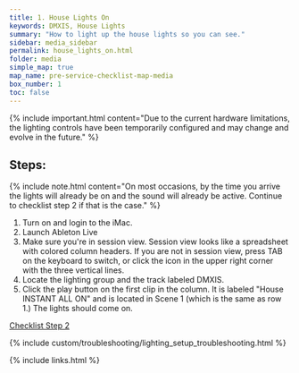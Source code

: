 ```yaml
---
title: 1. House Lights On
keywords: DMXIS, House Lights
summary: "How to light up the house lights so you can see."
sidebar: media_sidebar
permalink: house_lights_on.html
folder: media
simple_map: true
map_name: pre-service-checklist-map-media
box_number: 1
toc: false
---
```


{% include important.html content="Due to the current hardware limitations, the lighting controls have been temporarily configured and may change and evolve in the future." %}

## Steps:

{% include note.html content="On most occasions, by the time you arrive the lights will already be on and the sound will already be active.  Continue to checklist step 2 if that is the case." %}

1. Turn on and login to the iMac.
2. Launch Ableton Live
3. Make sure you're in session view.  Session view looks like a spreadsheet with colored column headers.  If you are not in session view, press TAB on the keyboard to switch, or click the icon in the upper right corner with the three vertical lines.
4. Locate the lighting group and the track labeled DMXIS.
5. Click the play button on the first clip in the column.  It is labeled "House INSTANT ALL ON" and is located in Scene 1 (which is the same as row 1.)  The lights should come on.

[Checklist Step 2](sound_configuration_checklist.html)

{% include custom/troubleshooting/lighting_setup_troubleshooting.html %}

{% include links.html %}
